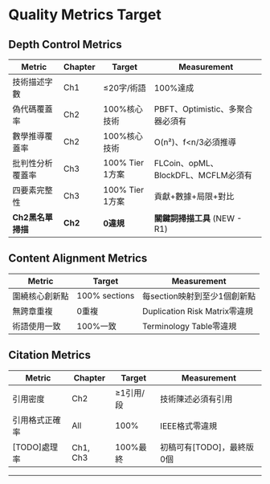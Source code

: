 # Quality Metrics Target

## Depth Control Metrics

| Metric | Chapter | Target | Measurement |
|--------|---------|--------|-------------|
| 技術描述字數 | Ch1 | ≤20字/術語 | 100%達成 |
| 偽代碼覆蓋率 | Ch2 | 100%核心技術 | PBFT、Optimistic、多聚合器必須有 |
| 數學推導覆蓋率 | Ch2 | 100%核心技術 | O(n²)、f<n/3必須推導 |
| 批判性分析覆蓋率 | Ch3 | 100% Tier 1方案 | FLCoin、opML、BlockDFL、MCFLM必須有 |
| 四要素完整性 | Ch3 | 100% Tier 1方案 | 貢獻+數據+局限+對比 |
| **Ch2黑名單掃描** | **Ch2** | **0違規** | **關鍵詞掃描工具** (NEW - R1) |

## Content Alignment Metrics

| Metric | Target | Measurement |
|--------|--------|-------------|
| 圍繞核心創新點 | 100% sections | 每section映射到至少1個創新點 |
| 無跨章重複 | 0重複 | Duplication Risk Matrix零違規 |
| 術語使用一致 | 100%一致 | Terminology Table零違規 |

## Citation Metrics

| Metric | Chapter | Target | Measurement |
|--------|---------|--------|-------------|
| 引用密度 | Ch2 | ≥1引用/段 | 技術陳述必須有引用 |
| 引用格式正確率 | All | 100% | IEEE格式零違規 |
| [TODO]處理率 | Ch1, Ch3 | 100%最終 | 初稿可有[TODO]，最終版0個 |

---
